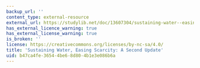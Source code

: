 ```yaml
---
backup_url: ''
content_type: external-resource
external_url: https://studylib.net/doc/13607304/sustaining-water--easing-scarcity--a-second-update
has_external_licence_warning: true
has_external_license_warning: true
is_broken: ''
license: https://creativecommons.org/licenses/by-nc-sa/4.0/
title: 'Sustaining Water, Easing Scarcity: A Second Update'
uid: b47ca4fe-3654-4be6-8d80-4b1e3e086b6a
---
```

